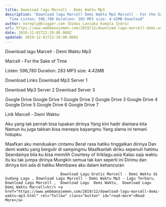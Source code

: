 ```yaml
---
title: Download lagu Marcell - Demi Waktu Mp3
description: "Download lagu Marcell Demi Waktu Mp3 Marcell - For the Sake of
  Time Listen: 596,780 Duration: 283 MP3 size: 4.42MB Download"
author: noreply@blogger.com (Dimas Lanjaka Kumala Indra)
url: https://www.webmanajemen.com/2019/12/download-lagu-marcell-demi-waktu-mp3.html
date: 2019-12-01T22:29:00.000Z
updated: 2019-12-01T22:29:00.000Z
---
```


Download lagu Marcell - Demi Waktu Mp3

  Marcell - For the Sake of Time 

  Listen: 596,780 
  Duration: 283 
  MP3 size: 4.42MB 

  Download Links 
  Download Mp3 Server 1 

  Download Mp3 Server 2 
  Download Server 3 


  Google Drive   Google Drive 1 
  Google Drive 2 
  Google Drive 3 
  Google Drive 4 
  Google Drive 5 
  Google Drive 6 
  Google Drive 7 


                             
Lirik Marcell - Demi Waktu:
                             
Aku yang tak pernah bisa lupakan dirinya
  Yang kini hadir diantara kita
  Namun ku juga takkan bisa menepis bayangmu
  Yang slama ini temani hidupku
  
  Maafkan aku menduakan cintamu
  Berat rasa hatiku tinggalkan dirinya
  Dan demi waktu yang bergulir di sampingmu
  Maafkanlah diriku sepenuh hatimu
  Seandainya bila ku bisa memilih
  Courtesy of liriklagu.asia
  Kalau saja waktu itu ku tak jumpa dirinya
  Mungkin semua tak kan seperti ini
  Dirimu dan dirinya kini ada di hatiku
  Membawa aku dalam kehancuran                                 
                                 
                             Download Lagu Gratis Marcell - Demi Waktu di Gudang Lagu , Download Lagu Marcell - Demi Waktu Mp3 - Lagu Terbaru.                                                         Download Lagu Marcell ,  Download Lagu  Demi Waktu,  Download Lagu  Demi Waktu Marcell<hr/> <a href="https://www.webmanajemen.com/2019/12/download-lagu-marcell-demi-waktu-mp3.html" rel="follow" class="button" id="read-more">Read More</a>